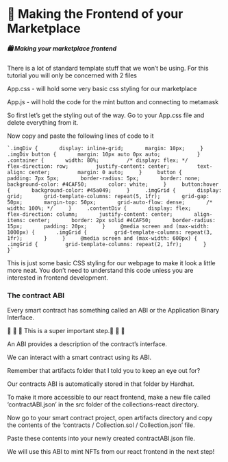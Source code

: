 🌈 Making the Frontend of your Marketplace
==========================================

##### 🛍 Making your marketplace frontend

There is a lot of standard template stuff that we won’t be using. For this tutorial you will only be concerned with 2 files

App.css - will hold some very basic css styling for our marketplace

App.js - will hold the code for the mint button and connecting to metamask

So first let’s get the styling out of the way. Go to your App.css file and delete everything from it.

Now copy and paste the following lines of code to it

    `.imgDiv {       display: inline-grid;       margin: 10px;     }     .imgDiv button {       margin: 10px auto 0px auto;            }     .container {       width: 80%;         /* display: flex; */         flex-direction: row;         justify-content: center;         text-align: center;         margin: 0 auto;     }     button {       padding: 7px 5px;       border-radius: 5px;       border: none;       background-color: #4CAF50;       color: white;     }     button:hover {       background-color: #45a049;     }     .imgGrid {       display: grid;       grid-template-columns: repeat(5, 1fr);       grid-gap: 50px;       margin-top: 50px;       grid-auto-flow: dense;       /* width: 100%; */     }     .contentDiv {       display: flex;       flex-direction: column;       justify-content: center;       align-items: center;       border: 2px solid #4CAF50;       border-radius: 15px;       padding: 20px;     }     @media screen and (max-width: 1000px) {       .imgGrid {         grid-template-columns: repeat(3, 1fr);       }     }     @media screen and (max-width: 600px) {       .imgGrid {         grid-template-columns: repeat(2, 1fr);       }     }`

This is just some basic CSS styling for our webpage to make it look a little more neat. You don’t need to understand this code unless you are interested in frontend development.

### The contract ABI

Every smart contract has something called an ABI or the Application Binary Interface.

🚨 🚨 🚨 This is a super important step.🚨 🚨 🚨

An ABI provides a description of the contract’s interface.

We can interact with a smart contract using its ABI.

Remember that artifacts folder that I told you to keep an eye out for?

Our contracts ABI is automatically stored in that folder by Hardhat.

To make it more accessible to our react frontend, make a new file called ‘contractABI.json’ in the src folder of the collections-react directory.

Now go to your smart contract project, open artifacts directory and copy the contents of the ‘contracts / Collection.sol / Collection.json’ file.

Paste these contents into your newly created contractABI.json file.

We will use this ABI to mint NFTs from our react frontend in the next step!
